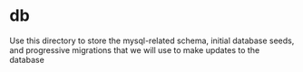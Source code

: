 # db
Use this directory to store the mysql-related schema, initial database seeds, and progressive
migrations that we will use to make updates to the database
